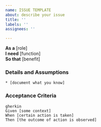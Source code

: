 ```yaml
---
name: ISSUE TEMPLATE
about: describe your issue
title: ''
labels: ''
assignees: ''

---
```


**As a** [role]  
**I need** [function]  
**So that** [benefit]  
      
### Details and Assumptions
    * [document what you know] 

### Acceptance Criteria     
    gherkin 
    Given [some context]
    When [certain action is taken]
    Then [the outcome of action is observed]
